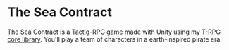 # The Sea Contract

The Sea Contract is a Tactig-RPG game made with Unity using my [T-RPG core library](https://github.com/olivercrush/ShipCore). You'll play a team of characters in a earth-inspired pirate era.
